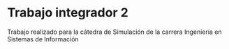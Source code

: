 # Trabajo integrador 2

Trabajo realizado para la cátedra de Simulación de la carrera Ingeniería en Sistemas de Información
